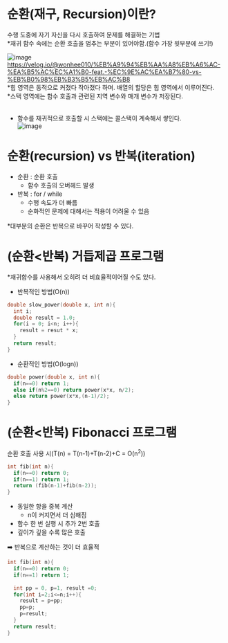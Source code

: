 # 순환(재구, Recursion)이란?
수행 도중에 자기 자신을 다시 호출하여 문제를 해결하는 기법<br/>
*재귀 함수 속에는 순환 호출을 멈추는 부분이 있어야함.(함수 가장 윗부분에 쓰기!)

![image](https://user-images.githubusercontent.com/56028436/135749292-1d86746e-4d5c-4aa3-af43-501501166869.png)<br/>
https://velog.io/@wonhee010/%EB%A9%94%EB%AA%A8%EB%A6%AC-%EA%B5%AC%EC%A1%B0-feat.-%EC%9E%AC%EA%B7%80-vs-%EB%B0%98%EB%B3%B5%EB%AC%B8<br/>
*힙 영역은 동적으로 커졌다 작아졌다 하며. 배열의 할당은 힙 영역에서 이루어진다.<br/>
*스택 영역에는 함수 호출과 관련된 지역 변수와 매개 변수가 저장된다.<br/><br/>

- 함수를 재귀적으로 호출할 시 스택에는 콜스택이 계속해서 쌓인다.<br/>
![image](https://user-images.githubusercontent.com/56028436/135749468-c2c738b6-f752-42d5-8d86-9fc3af593260.png)

# 순환(recursion) vs 반복(iteration)
- 순환 : 순환 호출
  - 함수 호출의 오버헤드 발생
- 반복 : for / while
  - 수행 속도가 더 빠름
  - 순화적인 문제에 대해서는 적용이 어려울 수 있음

*대부분의 순환은 반복으로 바꾸어 작성할 수 있다.

# (순환<반복) 거듭제곱 프로그램
*재귀함수를 사용해서 오히려 더 비효율적이어질 수도 있다.
- 반복적인 방법(O(n))
```C
double slow_power(double x, int n){
  int i;
  double result = 1.0;
  for(i = 0; i<n; i++){
    result = resut * x;
  }
  return result;
}
```
- 순환적인 방법(O(logn))
```C
double power(double x, int n){
  if(n==0) return 1;
  else if(n%2==0) return power(x*x, n/2);
  else return power(x*x,(n-1)/2);
}
```

# (순환<반복) Fibonacci 프로그램

순환 호출 사용 시(T(n) = T(n-1)+T(n-2)+C = O(n<sup>2</sup>))
```C
int fib(int n){
  if(n==0) return 0;
  if(n==1) return 1;
  return (fib(n-1)+fib(n-2));
}
```

- 동일한 항을 중복 계산
  - n이 커지면서 더 심해짐
- 함수 한 번 실행 시 추가 2번 호출
- 깊이가 깊을 수록 많은 호출

➡️ 반복으로 계산하는 것이 더 효율적
```C
int fib(int n){
  if(n==0) return 0;
  if(n==1) return 1;
  
  int pp = 0, p=1, result =0;
  for(int i=2;i<=n;i++){
    result = p+pp;
    pp=p;
    p=result;
  }
  return result;
}
```
